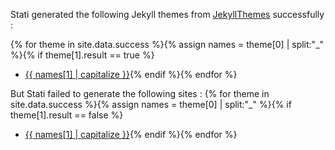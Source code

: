 ---
---

Stati generated the following Jekyll themes from [JekyllThemes](http://jekyllthemes.org/) successfully : 

{% for theme in site.data.success %}{% assign names = theme[0] | split:"_" %}{% if theme[1].result == true %}
- [{{ names[1] | capitalize }}](https://github.com/{{names[0]}}/{{names[1]}}){% endif %}{% endfor %}

But Stati failed to generate the following sites : 
{% for theme in site.data.success %}{% assign names = theme[0] | split:"_" %}{% if theme[1].result == false %}
- [{{ names[1] | capitalize }}](https://github.com/{{names[0]}}/{{names[1]}}){% endif %}{% endfor %}